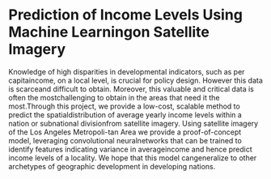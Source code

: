 # Prediction of Income Levels Using Machine Learningon Satellite Imagery

Knowledge of high disparities in developmental indicators, such as per capitaincome, on a local level, is crucial for policy design. However this data is scarceand difficult to obtain. Moreover, this valuable and critical data is often the mostchallenging to obtain in the areas that need it the most.Through this project, we provide a low-cost, scalable method to predict the spatialdistribution of average yearly income levels within a nation or subnational divisionfrom satellite imagery.  Using satellite imagery of the Los Angeles Metropoli-tan Area we provide a proof-of-concept model, leveraging convolutional neuralnetworks that can be trained to identify features indicating variance in averageincome and hence predict income levels of a locality. We hope that this model cangeneralize to other archetypes of geographic development in developing nations.
